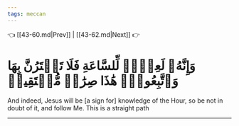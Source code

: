 ```yaml
---
tags: meccan
---
```


👈 [[43-60.md|Prev]] | [[43-62.md|Next]] 👉

# وَإِنَّهُۥ لَعِلۡمٞ لِّلسَّاعَةِ فَلَا تَمۡتَرُنَّ بِهَا وَٱتَّبِعُونِۚ هَٰذَا صِرَٰطٞ مُّسۡتَقِيمٞ

And indeed, Jesus will be [a sign for] knowledge of the Hour, so be not in doubt of it, and follow Me. This is a straight path

---

